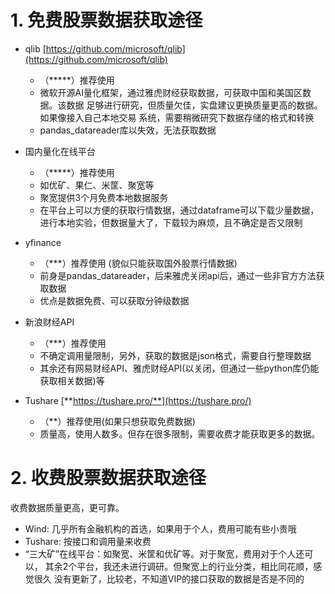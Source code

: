 # 1. 免费股票数据获取途径
- qlib [https://github.com/microsoft/qlib](https://github.com/microsoft/qlib)    
  * （*****）推荐使用
  * 微软开源AI量化框架，通过雅虎财经获取数据，可获取中国和美国区数据。该数据
  足够进行研究，但质量欠佳，实盘建议更换质量更高的数据。如果像接入自己本地交易
  系统，需要稍微研究下数据存储的格式和转换
  * pandas_datareader库以失效，无法获取数据    
  

- 国内量化在线平台
  * （*****）推荐使用
  * 如优矿、果仁、米筐、聚宽等
  * 聚宽提供3个月免费本地数据服务
  * 在平台上可以方便的获取行情数据，通过dataframe可以下载少量数据，
    进行本地实验，但数据量大了，下载较为麻烦，且不确定是否又限制


- yfinance
  * （***）推荐使用 (貌似只能获取国外股票行情数据)
  * 前身是pandas_datareader，后来雅虎关闭api后，通过一些非官方方法获取数据
  * 优点是数据免费、可以获取分钟级数据

- 新浪财经API
  * （***）推荐使用
  * 不确定调用量限制，另外，获取的数据是json格式，需要自行整理数据
  * 其余还有网易财经API、雅虎财经API(以关闭，但通过一些python库仍能获取相关数据)等


- Tushare [**https://tushare.pro/**](https://tushare.pro/)  
  * （**）推荐使用(如果只想获取免费数据)
  * 质量高，使用人数多。但存在很多限制，需要收费才能获取更多的数据。


# 2. 收费股票数据获取途径   
收费数据质量更高，更可靠。
- Wind: 几乎所有金融机构的首选，如果用于个人，费用可能有些小贵哦
- Tushare: 按接口和调用量来收费
- “三大矿”在线平台：如聚宽、米筐和优矿等。对于聚宽，费用对于个人还可以，
  其余2个平台，我还未进行调研。但聚宽上的行业分类，相比同花顺，感觉很久
  没有更新了，比较老，不知道VIP的接口获取的数据是否是不同的